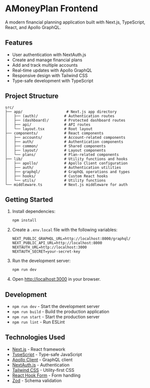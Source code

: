 # AMoneyPlan Frontend

A modern financial planning application built with Next.js, TypeScript, React, and Apollo GraphQL.

## Features

- User authentication with NextAuth.js
- Create and manage financial plans
- Add and track multiple accounts
- Real-time updates with Apollo GraphQL
- Responsive design with Tailwind CSS
- Type-safe development with TypeScript

## Project Structure

```
src/
├── app/                    # Next.js app directory
│   ├── (auth)/            # Authentication routes
│   ├── (dashboard)/       # Protected dashboard routes
│   ├── api/               # API routes
│   └── layout.tsx         # Root layout
├── components/            # React components
│   ├── accounts/          # Account-related components
│   ├── auth/              # Authentication components
│   ├── common/            # Shared components
│   ├── layout/            # Layout components
│   └── plans/             # Plan-related components
├── lib/                   # Utility functions and hooks
│   ├── apollo/            # Apollo Client configuration
│   ├── auth/              # Authentication utilities
│   ├── graphql/           # GraphQL operations and types
│   ├── hooks/             # Custom React hooks
│   └── utils/             # Utility functions
└── middleware.ts          # Next.js middleware for auth
```

## Getting Started

1. Install dependencies:
   ```bash
   npm install
   ```

2. Create a `.env.local` file with the following variables:
   ```
   NEXT_PUBLIC_GRAPHQL_URL=http://localhost:8000/graphql/
   NEXT_PUBLIC_API_URL=http://localhost:8000
   NEXTAUTH_URL=http://localhost:3000
   NEXTAUTH_SECRET=your-secret-key
   ```

3. Run the development server:
   ```bash
   npm run dev
   ```

4. Open [http://localhost:3000](http://localhost:3000) in your browser.

## Development

- `npm run dev` - Start the development server
- `npm run build` - Build the production application
- `npm run start` - Start the production server
- `npm run lint` - Run ESLint

## Technologies Used

- [Next.js](https://nextjs.org/) - React framework
- [TypeScript](https://www.typescriptlang.org/) - Type-safe JavaScript
- [Apollo Client](https://www.apollographql.com/docs/react/) - GraphQL client
- [NextAuth.js](https://next-auth.js.org/) - Authentication
- [Tailwind CSS](https://tailwindcss.com/) - Utility-first CSS
- [React Hook Form](https://react-hook-form.com/) - Form handling
- [Zod](https://zod.dev/) - Schema validation 